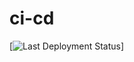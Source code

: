 # ci-cd
[![Last Deployment Status](https://github.com/mkgeka/ci-cd/blob/master/workflows/main.yml/badge.svg?branch=master)]
